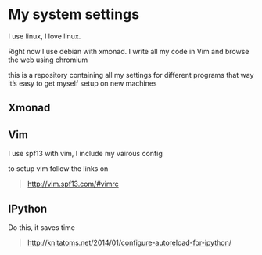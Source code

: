 # My system settings

I use linux, I love linux.

Right now I use debian with xmonad. I write all my code in Vim and browse the web using chromium

this is a repository containing all my settings for different programs that way it’s easy to get myself setup on new machines


## Xmonad



## Vim

I use spf13 with vim, I include my vairous config

to setup vim follow the links on 

> http://vim.spf13.com/#vimrc



## IPython

Do this, it saves time

> http://knitatoms.net/2014/01/configure-autoreload-for-ipython/
